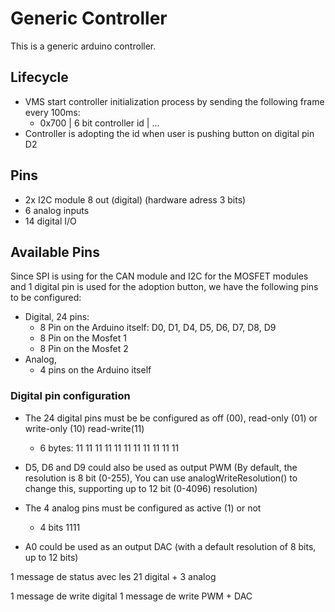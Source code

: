 # Generic Controller

This is a generic arduino controller.

## Lifecycle

- VMS start controller initialization process by sending the following frame every 100ms:
  - 0x700 |  6 bit controller id | ...
- Controller is adopting the id when user is pushing button on digital pin D2


## Pins

- 2x I2C module  8 out (digital) (hardware adress 3 bits)
- 6 analog inputs
- 14 digital I/O

## Available Pins

Since SPI is using for the CAN module and I2C for the MOSFET modules and 1 digital pin is used for the adoption button, we have the following pins to be configured:

- Digital, 24 pins:
  - 8 Pin on the Arduino itself: D0, D1, D4, D5, D6, D7, D8, D9
  - 8 Pin on the Mosfet 1
  - 8 Pin on the Mosfet 2
- Analog,
  - 4 pins on the Arduino itself
### Digital pin configuration

- The 24 digital pins must be be configured as off (00),  read-only (01) or write-only (10) read-write(11)
  - 6 bytes: 11 11 11 11 11 11 11 11 11 11 11
- D5, D6 and D9 could also be used as output PWM (By default, the resolution is 8 bit (0-255), You can use analogWriteResolution() to change this, supporting up to 12 bit (0-4096) resolution)

- The 4 analog pins must be configured as active (1) or not
  - 4 bits 1111
- A0 could be used as an output DAC (with a default resolution of 8 bits, up to 12 bits)




1 message de status avec les 21 digital + 3 analog

1 message de write digital
1 message de write PWM + DAC